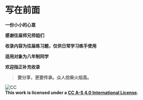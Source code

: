 

# 写在前面  

**一份小小的心意**  

**感谢往届师兄师姐们**  

**收录内容为往届练习题，仅供日常学习练手使用**  

**适用对象为八年制同学**  

**欢迎指正补充收录**  

> **要分享，更要传承。众人拾柴火焰高。**


![CC](http://7xw7uc.com1.z0.glb.clouddn.com/7eb178f18f2c7d1d16ae8ac5999ebff3.png)  
**This work is licensed under a [CC A-S 4.0 International License](https://creativecommons.org/licenses/by-sa/4.0/).**

